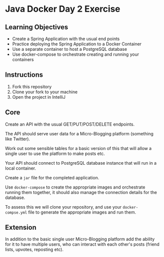 # Java Docker Day 2 Exercise

## Learning Objectives

- Create a Spring Application with the usual end points
- Practice deploying the Spring Application to a Docker Container
- Use a separate container to host a PostgreSQL database
- Use docker-compose to orchestrate creating and running your containers

## Instructions

1. Fork this repository
2. Clone your fork to your machine
3. Open the project in IntelliJ

## Core

Create an API with the usual GET/PUT/POST/DELETE endpoints. 

The API should serve user data for a Micro-Blogging platform (something like Twitter).

Work out some sensible tables for a basic version of this that will allow a single user to use the platform to make posts etc. 

Your API should connect to PostgreSQL database instance that will run in a local container.

Create a `jar` file for the completed application.

Use `docker-compose` to create the appropriate images and orchestrate running them together, it should also manage the connection details for the database.

To assess this we will clone your repository, and use your `docker-compse.yml` file to generate the appropriate images and run them.

## Extension

In addition to the basic single user Micro-Blogging platform add the ability for it to have multiple users, who can interact with each other's posts (friend lists, upvotes, reposting etc).

